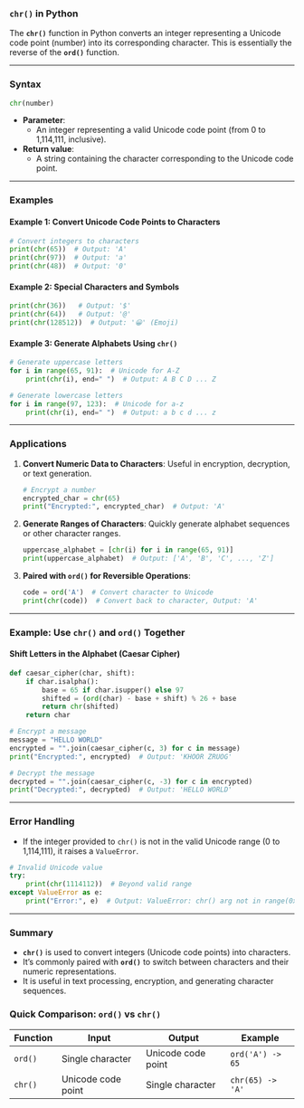 ### **`chr()` in Python**

The **`chr()`** function in Python converts an integer representing a Unicode code point (number) into its corresponding character. This is essentially the reverse of the **`ord()`** function.

---

### **Syntax**
```python
chr(number)
```

- **Parameter**: 
  - An integer representing a valid Unicode code point (from 0 to 1,114,111, inclusive).
- **Return value**: 
  - A string containing the character corresponding to the Unicode code point.

---

### **Examples**

#### Example 1: Convert Unicode Code Points to Characters
```python
# Convert integers to characters
print(chr(65))  # Output: 'A'
print(chr(97))  # Output: 'a'
print(chr(48))  # Output: '0'
```

#### Example 2: Special Characters and Symbols
```python
print(chr(36))   # Output: '$'
print(chr(64))   # Output: '@'
print(chr(128512))  # Output: '😀' (Emoji)
```

#### Example 3: Generate Alphabets Using `chr()`
```python
# Generate uppercase letters
for i in range(65, 91):  # Unicode for A-Z
    print(chr(i), end=" ")  # Output: A B C D ... Z

# Generate lowercase letters
for i in range(97, 123):  # Unicode for a-z
    print(chr(i), end=" ")  # Output: a b c d ... z
```

---

### **Applications**

1. **Convert Numeric Data to Characters**:
   Useful in encryption, decryption, or text generation.
   ```python
   # Encrypt a number
   encrypted_char = chr(65)
   print("Encrypted:", encrypted_char)  # Output: 'A'
   ```

2. **Generate Ranges of Characters**:
   Quickly generate alphabet sequences or other character ranges.
   ```python
   uppercase_alphabet = [chr(i) for i in range(65, 91)]
   print(uppercase_alphabet)  # Output: ['A', 'B', 'C', ..., 'Z']
   ```

3. **Paired with `ord()` for Reversible Operations**:
   ```python
   code = ord('A')  # Convert character to Unicode
   print(chr(code))  # Convert back to character, Output: 'A'
   ```

---

### **Example: Use `chr()` and `ord()` Together**

#### Shift Letters in the Alphabet (Caesar Cipher)
```python
def caesar_cipher(char, shift):
    if char.isalpha():
        base = 65 if char.isupper() else 97
        shifted = (ord(char) - base + shift) % 26 + base
        return chr(shifted)
    return char

# Encrypt a message
message = "HELLO WORLD"
encrypted = "".join(caesar_cipher(c, 3) for c in message)
print("Encrypted:", encrypted)  # Output: 'KHOOR ZRUOG'

# Decrypt the message
decrypted = "".join(caesar_cipher(c, -3) for c in encrypted)
print("Decrypted:", decrypted)  # Output: 'HELLO WORLD'
```

---

### **Error Handling**
- If the integer provided to `chr()` is not in the valid Unicode range (0 to 1,114,111), it raises a `ValueError`.

```python
# Invalid Unicode value
try:
    print(chr(1114112))  # Beyond valid range
except ValueError as e:
    print("Error:", e)  # Output: ValueError: chr() arg not in range(0x110000)
```

---

### **Summary**

- **`chr()`** is used to convert integers (Unicode code points) into characters.
- It’s commonly paired with **`ord()`** to switch between characters and their numeric representations.
- It is useful in text processing, encryption, and generating character sequences.

### **Quick Comparison: `ord()` vs `chr()`**

| Function | Input              | Output            | Example         |
|----------|--------------------|-------------------|-----------------|
| `ord()`  | Single character   | Unicode code point | `ord('A') -> 65` |
| `chr()`  | Unicode code point | Single character   | `chr(65) -> 'A'` |